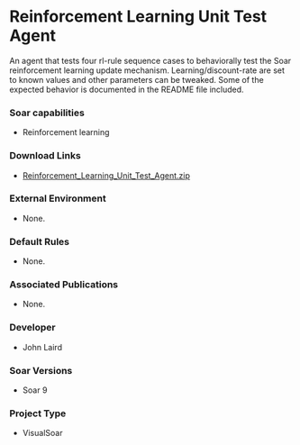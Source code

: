 # Reinforcement Learning Unit Test Agent #
An agent that tests four rl-rule sequence cases to behaviorally test the Soar reinforcement learning update mechanism.  Learning/discount-rate are set to known values and other parameters can be tweaked.  Some of the expected behavior is documented in the README file included.

### Soar capabilities ###
  * Reinforcement learning

### Download Links ###
  * [Reinforcement\_Learning\_Unit\_Test\_Agent.zip](http://web.eecs.umich.edu/~soar/downloads/Agents/Reinforcement_Learning_Unit_Test_Agent.zip)

### External Environment ###
  * None.

### Default Rules ###
  * None.

### Associated Publications ###
  * None.

### Developer ###
  * John Laird

### Soar Versions ###
  * Soar 9

### Project Type ###
  * VisualSoar